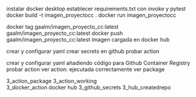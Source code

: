 instalar docker desktop
establecer requirements.txt con invoke y pytest
docker build -t imagen_proyectocc .
docker run imagen_proyectocc

docker tag gaalm/imagen_proyecto_cc:latest gaalm/imagen_proyecto_cc:latest
docker push gaalm/imagen_proyecto_cc:latest
imagen cargada en docker hub

crear y configurar yaml
crear secrets en github
probar action

crear y configurar yaml añadiendo código para Github Container Registry
probar action
ver action: ejecutada correctamente
ver package

3_action_package
3_action_working	
3_docker_action docker hub
3_github_secrets
3_hub_createdrepo